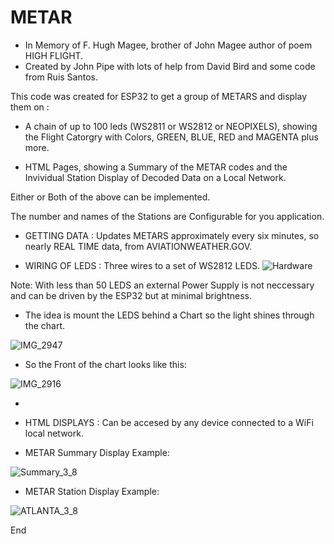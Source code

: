 # METAR
+ In Memory of F. Hugh Magee, brother of John Magee author of poem HIGH FLIGHT.
+ Created by John Pipe with lots of help from David Bird and some code from Ruis Santos.

This code was created for ESP32 to get a group of METARS and display them on :

+ A chain of up to 100 leds (WS2811 or WS2812 or NEOPIXELS), showing the Flight Catorgry with Colors, GREEN, BLUE, RED and MAGENTA plus more.

+ HTML Pages, showing a Summary of the METAR codes and the Invividual Station Display of Decoded Data on a Local Network.

Either or Both of the above can be implemented.

The number and names of the Stations are Configurable for you application.

+ GETTING DATA : Updates METARS approximately every six minutes, so nearly REAL TIME data, from AVIATIONWEATHER.GOV.

+ WIRING OF LEDS : Three wires to  a set of WS2812 LEDS.
![Hardware](https://user-images.githubusercontent.com/24758833/157292122-1b9d380f-331b-4fc7-8e6e-f1c82105f2ea.jpg)

Note: With less than 50 LEDS an external Power Supply is not neccessary and can be driven by the ESP32 but at minimal brightness.

+ The idea is mount the LEDS behind a Chart so the light shines through the chart.

![IMG_2947](https://user-images.githubusercontent.com/24758833/157293897-e3d9f13f-debc-4f80-a27e-ef0c16ccbe5c.JPG)

+ So the Front of the chart looks like this:

![IMG_2916](https://user-images.githubusercontent.com/24758833/157294109-c94372d3-fa67-4a66-8e46-7be0fdde13f8.JPG)


+

+ HTML DISPLAYS : Can be accesed by any device connected to a WiFi local network.
+ METAR Summary Display Example:


![Summary_3_8](https://user-images.githubusercontent.com/24758833/157302360-1a6c893c-3b95-476c-b7d6-a997288b4bfb.jpg)


+ METAR Station Display Example:


![ATLANTA_3_8](https://user-images.githubusercontent.com/24758833/157302434-2aca9c6a-6f6b-4dd7-b3f8-ecf3f084f094.jpg)



End
